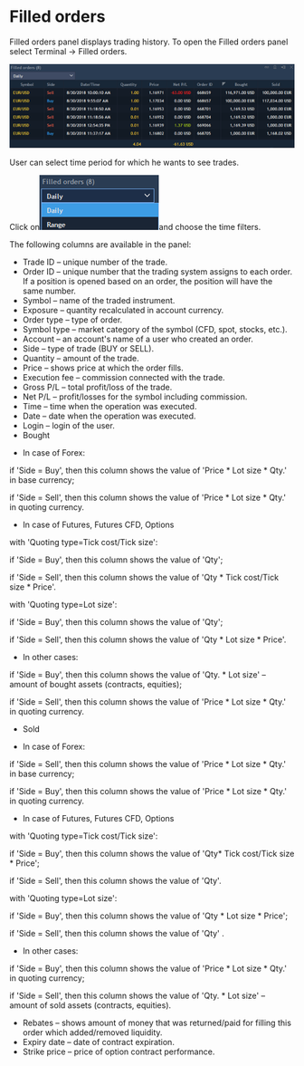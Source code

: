 # Filled orders


Filled orders panel displays trading history. To open the Filled orders panel select Terminal -&gt; Filled orders.

![](../../../.gitbook/assets/2%20%2826%29.png)

 User can select time period for which he wants to see trades. 

Click on![](../../../.gitbook/assets/3%20%2820%29.png)and choose the time filters.

The following columns are available in the panel:

* Trade ID – unique number of the trade.
* Order ID – unique number that the trading system assigns to each order. If a position is opened based on an order, the position will have the same number.
* Symbol – name of the traded instrument.
* Exposure – quantity recalculated in account currency.
* Order type – type of order.
* Symbol type – market category of the symbol \(CFD, spot, stocks, etc.\).
* Account – an account's name of a user who created an order.
* Side – type of trade \(BUY or SELL\).
* Quantity – amount of the trade.
* Price – shows price at which the order fills.
* Execution fee – commission connected with the trade.
* Gross P/L – total profit/loss of the trade.
* Net P/L – profit/losses for the symbol including commission.
* Time – time when the operation was executed.
* Date – date when the operation was executed.
* Login – login of the user.
* Bought

- In case of Forex:

if 'Side = Buy', then this column shows the value of 'Price \* Lot size \* Qty.' in base currency;

if 'Side = Sell', then this column shows the value of 'Price \* Lot size \* Qty.' in quoting currency.

- In case of Futures, Futures CFD, Options

with 'Quoting type=Tick cost/Tick size':

if 'Side = Buy', then this column shows the value of 'Qty';

if 'Side = Sell', then this column shows the value of 'Qty \* Tick cost/Tick size \* Price'.

with 'Quoting type=Lot size':

if 'Side = Buy', then this column shows the value of 'Qty';

if 'Side = Sell', then this column shows the value of 'Qty \* Lot size \* Price'.

- In other cases:

if 'Side = Buy', then this column shows the value of 'Qty. \* Lot size' – amount of bought assets \(contracts, equities\);

if 'Side = Sell', then this column shows the value of 'Price \* Lot size \* Qty.' in quoting currency.

* Sold

- In case of Forex:

if 'Side = Sell', then this column shows the value of 'Price \* Lot size \* Qty.' in base currency;

if 'Side = Buy', then this column shows the value of 'Price \* Lot size \* Qty.' in quoting currency.

- In case of Futures, Futures CFD, Options

with 'Quoting type=Tick cost/Tick size':

if 'Side = Buy', then this column shows the value of 'Qty\* Tick cost/Tick size \* Price';

if 'Side = Sell', then this column shows the value of 'Qty'.

with 'Quoting type=Lot size':

if 'Side = Buy', then this column shows the value of 'Qty \* Lot size \* Price';

if 'Side = Sell', then this column shows the value of 'Qty' .

- In other cases:

if 'Side = Buy', then this column shows the value of 'Price \* Lot size \* Qty.' in quoting currency;

if 'Side = Sell', then this column shows the value of 'Qty. \* Lot size' – amount of sold assets \(contracts, equities\).

* Rebates – shows amount of money that was returned/paid for filling this order which added/removed liquidity.
* Expiry date – date of contract expiration.
* Strike price – price of option contract performance.



